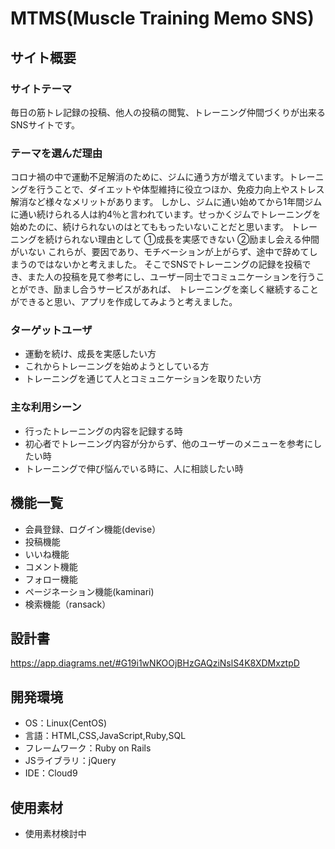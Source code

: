 # MTMS(Muscle Training Memo SNS)

## サイト概要

### サイトテーマ
毎日の筋トレ記録の投稿、他人の投稿の閲覧、トレーニング仲間づくりが出来るSNSサイトです。

### テーマを選んだ理由
コロナ禍の中で運動不足解消のために、ジムに通う方が増えています。トレーニングを行うことで、ダイエットや体型維持に役立つほか、免疫力向上やストレス解消など様々なメリットがあります。
しかし、ジムに通い始めてから1年間ジムに通い続けられる人は約4％と言われています。せっかくジムでトレーニングを始めたのに、続けられないのはとてももったいないことだと思います。
トレーニングを続けられない理由として
①成長を実感できない
②励まし会える仲間がいない
これらが、要因であり、モチベーションが上がらず、途中で辞めてしまうのではないかと考えました。
そこでSNSでトレーニングの記録を投稿でき、また人の投稿を見て参考にし、ユーザー同士でコミュニケーションを行うことができ、励まし合うサービスがあれば、
トレーニングを楽しく継続することができると思い、アプリを作成してみようと考えました。

### ターゲットユーザ
- 運動を続け、成長を実感したい方
- これからトレーニングを始めようとしている方
- トレーニングを通じて人とコミュニケーションを取りたい方

### 主な利用シーン
- 行ったトレーニングの内容を記録する時
- 初心者でトレーニング内容が分からず、他のユーザーのメニューを参考にしたい時
- トレーニングで伸び悩んでいる時に、人に相談したい時

## 機能一覧
- 会員登録、ログイン機能(devise）
- 投稿機能
- いいね機能
- コメント機能
- フォロー機能
- ページネーション機能(kaminari)
- 検索機能（ransack）

## 設計書
https://app.diagrams.net/#G19i1wNKOOjBHzGAQziNslS4K8XDMxztpD


## 開発環境
- OS：Linux(CentOS)
- 言語：HTML,CSS,JavaScript,Ruby,SQL
- フレームワーク：Ruby on Rails
- JSライブラリ：jQuery
- IDE：Cloud9

## 使用素材
- 使用素材検討中